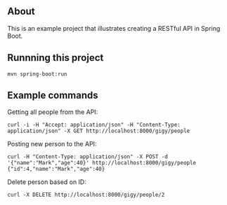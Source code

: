 ## About

This is an example project that illustrates creating a RESTful API in Spring Boot.

## Runnning this project

```
mvn spring-boot:run
```

## Example commands

Getting all people from the API:
```
curl -i -H "Accept: application/json" -H "Content-Type: application/json" -X GET http://localhost:8000/gigy/people
```

Posting new person to the API:
```
curl -H "Content-Type: application/json" -X POST -d '{"name":"Mark","age":40}' http://localhost:8000/gigy/people
{"id":4,"name":"Mark","age":40}
```

Delete person based on ID:
```
curl -X DELETE http://localhost:8000/gigy/people/2
```
